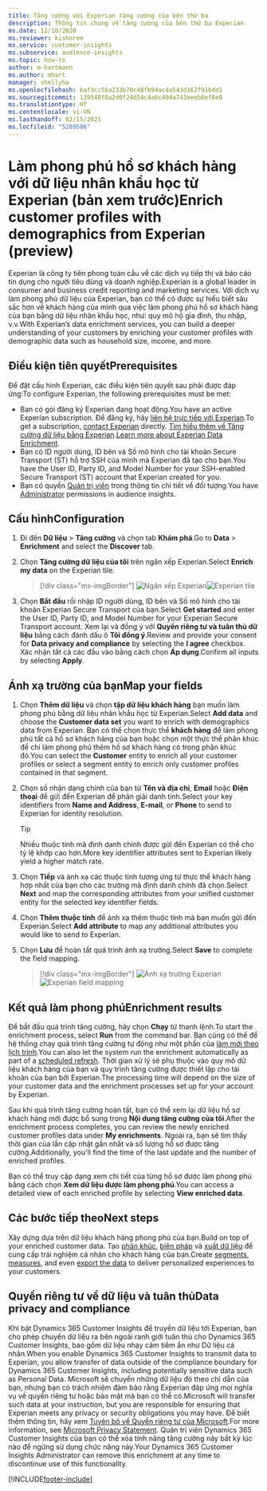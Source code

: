 ```yaml
---
title: Tăng cường với Experian tăng cường của bên thứ ba
description: Thông tin chung về tăng cường của bên thứ ba Experian.
ms.date: 12/10/2020
ms.reviewer: kishorem
ms.service: customer-insights
ms.subservice: audience-insights
ms.topic: how-to
author: m-hartmann
ms.author: mhart
manager: shellyha
ms.openlocfilehash: baf3cc58a233b70c48fb94ac4a543d162f91bdd1
ms.sourcegitcommit: 139548f8a2d0f24d54c4a6c404a743eeeb8ef8e0
ms.translationtype: HT
ms.contentlocale: vi-VN
ms.lasthandoff: 02/15/2021
ms.locfileid: "5269586"
---
```

# <a name="enrich-customer-profiles-with-demographics-from-experian-preview"></a><span data-ttu-id="ca627-103">Làm phong phú hồ sơ khách hàng với dữ liệu nhân khẩu học từ Experian (bản xem trước)</span><span class="sxs-lookup"><span data-stu-id="ca627-103">Enrich customer profiles with demographics from Experian (preview)</span></span>

<span data-ttu-id="ca627-104">Experian là công ty tiên phong toàn cầu về các dịch vụ tiếp thị và báo cáo tín dụng cho người tiêu dùng và doanh nghiệp.</span><span class="sxs-lookup"><span data-stu-id="ca627-104">Experian is a global leader in consumer and business credit reporting and marketing services.</span></span> <span data-ttu-id="ca627-105">Với dịch vụ làm phong phú dữ liệu của Experian, bạn có thể có được sự hiểu biết sâu sắc hơn về khách hàng của mình qua việc làm phong phú hồ sơ khách hàng của bạn bằng dữ liệu nhân khẩu học, như: quy mô hộ gia đình, thu nhập, v.v.</span><span class="sxs-lookup"><span data-stu-id="ca627-105">With Experian’s data enrichment services, you can build a deeper understanding of your customers by enriching your customer profiles with demographic data such as household size, income, and more.</span></span>

## <a name="prerequisites"></a><span data-ttu-id="ca627-106">Điều kiện tiên quyết</span><span class="sxs-lookup"><span data-stu-id="ca627-106">Prerequisites</span></span>

<span data-ttu-id="ca627-107">Để đặt cấu hình Experian, các điều kiện tiên quyết sau phải được đáp ứng:</span><span class="sxs-lookup"><span data-stu-id="ca627-107">To configure Experian, the following prerequisites must be met:</span></span>

- <span data-ttu-id="ca627-108">Bạn có gói đăng ký Experian đang hoạt động.</span><span class="sxs-lookup"><span data-stu-id="ca627-108">You have an active Experian subscription.</span></span> <span data-ttu-id="ca627-109">Để đăng ký, hãy [liên hệ trực tiếp với Experian](https://www.experian.com/marketing-services/contact).</span><span class="sxs-lookup"><span data-stu-id="ca627-109">To get a subscription, [contact Experian](https://www.experian.com/marketing-services/contact) directly.</span></span> <span data-ttu-id="ca627-110">[Tìm hiểu thêm về Tăng cường dữ liệu bằng Experian](https://www.experian.com/marketing-services/microsoft?cmpid=ems_web_mci_cdppage).</span><span class="sxs-lookup"><span data-stu-id="ca627-110">[Learn more about Experian Data Enrichment](https://www.experian.com/marketing-services/microsoft?cmpid=ems_web_mci_cdppage).</span></span>
- <span data-ttu-id="ca627-111">Bạn có ID người dùng, ID bên và Số mô hình cho tài khoản Secure Transport (ST) hỗ trợ SSH của mình mà Experian đã tạo cho bạn.</span><span class="sxs-lookup"><span data-stu-id="ca627-111">You have the User ID, Party ID, and Model Number for your SSH-enabled Secure Transport (ST) account that Experian created for you.</span></span>
- <span data-ttu-id="ca627-112">Bạn có quyền [Quản trị viên](permissions.md#administrator) trong thông tin chi tiết về đối tượng.</span><span class="sxs-lookup"><span data-stu-id="ca627-112">You have [Administrator](permissions.md#administrator) permissions in audience insights.</span></span>

## <a name="configuration"></a><span data-ttu-id="ca627-113">Cấu hình</span><span class="sxs-lookup"><span data-stu-id="ca627-113">Configuration</span></span>

1. <span data-ttu-id="ca627-114">Đi đến **Dữ liệu** > **Tăng cường** và chọn tab **Khám phá**.</span><span class="sxs-lookup"><span data-stu-id="ca627-114">Go to **Data** > **Enrichment** and select the **Discover** tab.</span></span>

1. <span data-ttu-id="ca627-115">Chọn **Tăng cường dữ liệu của tôi** trên ngăn xếp Experian.</span><span class="sxs-lookup"><span data-stu-id="ca627-115">Select **Enrich my data** on the Experian tile.</span></span>

   > [!div class="mx-imgBorder"]
   > <span data-ttu-id="ca627-116">![Ngăn xếp Experian](media/experian-tile.png "Ngăn xếp Experian")</span><span class="sxs-lookup"><span data-stu-id="ca627-116">![Experian tile](media/experian-tile.png "Experian tile")</span></span>

1. <span data-ttu-id="ca627-117">Chọn **Bắt đầu** rồi nhập ID người dùng, ID bên và Số mô hình cho tài khoản Experian Secure Transport của bạn.</span><span class="sxs-lookup"><span data-stu-id="ca627-117">Select **Get started** and enter the User ID, Party ID, and Model Number for your Experian Secure Transport account.</span></span> <span data-ttu-id="ca627-118">Xem lại và đồng ý với **Quyền riêng tư và tuân thủ dữ liệu** bằng cách đánh dấu ô **Tôi đồng ý**.</span><span class="sxs-lookup"><span data-stu-id="ca627-118">Review and provide your consent for **Data privacy and compliance** by selecting the **I agree** checkbox.</span></span> <span data-ttu-id="ca627-119">Xác nhận tất cả các đầu vào bằng cách chọn **Áp dụng**.</span><span class="sxs-lookup"><span data-stu-id="ca627-119">Confirm all inputs by selecting **Apply**.</span></span>

## <a name="map-your-fields"></a><span data-ttu-id="ca627-120">Ánh xạ trường của bạn</span><span class="sxs-lookup"><span data-stu-id="ca627-120">Map your fields</span></span>

1.  <span data-ttu-id="ca627-121">Chọn **Thêm dữ liệu** và chọn **tập dữ liệu khách hàng** bạn muốn làm phong phú bằng dữ liệu nhân khẩu học từ Experian.</span><span class="sxs-lookup"><span data-stu-id="ca627-121">Select **Add data** and choose the **Customer data set** you want to enrich with demographics data from Experian.</span></span> <span data-ttu-id="ca627-122">Bạn có thể chọn thực thể **khách hàng** để làm phong phú tất cả hồ sơ khách hàng của bạn hoặc chọn một thực thể phân khúc để chỉ làm phong phú thêm hồ sơ khách hàng có trong phân khúc đó.</span><span class="sxs-lookup"><span data-stu-id="ca627-122">You can select the **Customer** entity to enrich all your customer profiles or select a segment entity to enrich only customer profiles contained in that segment.</span></span>

1. <span data-ttu-id="ca627-123">Chọn số nhận dạng chính của bạn từ **Tên và địa chỉ**, **Email** hoặc **Điện thoại** để gửi đến Experian để phân giải danh tính.</span><span class="sxs-lookup"><span data-stu-id="ca627-123">Select your key identifiers from **Name and Address**, **E-mail**, or **Phone** to send to Experian for identity resolution.</span></span>

   > [!TIP]
   > <span data-ttu-id="ca627-124">Nhiều thuộc tính mã định danh chính được gửi đến Experian có thể cho tỷ lệ khớp cao hơn.</span><span class="sxs-lookup"><span data-stu-id="ca627-124">More key identifier attributes sent to Experian likely yield a higher match rate.</span></span>

1. <span data-ttu-id="ca627-125">Chọn **Tiếp** và ánh xạ các thuộc tính tương ứng từ thực thể khách hàng hợp nhất của bạn cho các trường mã định danh chính đã chọn.</span><span class="sxs-lookup"><span data-stu-id="ca627-125">Select **Next** and map the corresponding attributes from your unified customer entity for the selected key identifier fields.</span></span>

1. <span data-ttu-id="ca627-126">Chọn **Thêm thuộc tính** để ánh xạ thêm thuộc tính mà bạn muốn gửi đến Experian.</span><span class="sxs-lookup"><span data-stu-id="ca627-126">Select **Add attribute** to map any additional attributes you would like to send to Experian.</span></span>

1.  <span data-ttu-id="ca627-127">Chọn **Lưu** để hoàn tất quá trình ánh xạ trường.</span><span class="sxs-lookup"><span data-stu-id="ca627-127">Select **Save** to complete the field mapping.</span></span>

    > [!div class="mx-imgBorder"]
    > <span data-ttu-id="ca627-128">![Ánh xạ trường Experian](media/experian-field-mapping.png "Ánh xạ trường Experian")</span><span class="sxs-lookup"><span data-stu-id="ca627-128">![Experian field mapping](media/experian-field-mapping.png "Experian field mapping")</span></span>

## <a name="enrichment-results"></a><span data-ttu-id="ca627-129">Kết quả làm phong phú</span><span class="sxs-lookup"><span data-stu-id="ca627-129">Enrichment results</span></span>

<span data-ttu-id="ca627-130">Để bắt đầu quá trình tăng cường, hãy chọn **Chạy** từ thanh lệnh.</span><span class="sxs-lookup"><span data-stu-id="ca627-130">To start the enrichment process, select **Run** from the command bar.</span></span> <span data-ttu-id="ca627-131">Bạn cũng có thể để hệ thống chạy quá trình tăng cường tự động như một phần của [làm mới theo lịch trình](system.md#schedule-tab).</span><span class="sxs-lookup"><span data-stu-id="ca627-131">You can also let the system run the enrichment automatically as part of a [scheduled refresh](system.md#schedule-tab).</span></span> <span data-ttu-id="ca627-132">Thời gian xử lý sẽ phụ thuộc vào quy mô dữ liệu khách hàng của bạn và quy trình tăng cường được thiết lập cho tài khoản của bạn bởi Experian.</span><span class="sxs-lookup"><span data-stu-id="ca627-132">The processing time will depend on the size of your customer data and the enrichment processes set up for your account by Experian.</span></span>

<span data-ttu-id="ca627-133">Sau khi quá trình tăng cường hoàn tất, bạn có thể xem lại dữ liệu hồ sơ khách hàng mới được bổ sung trong **Nội dung tăng cường của tôi**.</span><span class="sxs-lookup"><span data-stu-id="ca627-133">After the enrichment process completes, you can review the newly enriched customer profiles data under **My enrichments**.</span></span> <span data-ttu-id="ca627-134">Ngoài ra, bạn sẽ tìm thấy thời gian của lần cập nhật gần nhất và số lượng hồ sơ được tăng cường.</span><span class="sxs-lookup"><span data-stu-id="ca627-134">Additionally, you'll find the time of the last update and the number of enriched profiles.</span></span>

<span data-ttu-id="ca627-135">Bạn có thể truy cập dạng xem chi tiết của từng hồ sơ được làm phong phú bằng cách chọn **Xem dữ liệu được làm phong phú**.</span><span class="sxs-lookup"><span data-stu-id="ca627-135">You can access a detailed view of each enriched profile by selecting **View enriched data**.</span></span>

## <a name="next-steps"></a><span data-ttu-id="ca627-136">Các bước tiếp theo</span><span class="sxs-lookup"><span data-stu-id="ca627-136">Next steps</span></span>

<span data-ttu-id="ca627-137">Xây dựng dựa trên dữ liệu khách hàng phong phú của bạn.</span><span class="sxs-lookup"><span data-stu-id="ca627-137">Build on top of your enriched customer data.</span></span> <span data-ttu-id="ca627-138">Tạo [phân khúc](segments.md), [biện pháp](measures.md) và [xuất dữ liệu](export-destinations.md) để cung cấp trải nghiệm cá nhân cho khách hàng của bạn.</span><span class="sxs-lookup"><span data-stu-id="ca627-138">Create [segments](segments.md), [measures](measures.md), and even [export the data](export-destinations.md) to deliver personalized experiences to your customers.</span></span>

## <a name="data-privacy-and-compliance"></a><span data-ttu-id="ca627-139">Quyền riêng tư về dữ liệu và tuân thủ</span><span class="sxs-lookup"><span data-stu-id="ca627-139">Data privacy and compliance</span></span>

<span data-ttu-id="ca627-140">Khi bật Dynamics 365 Customer Insights để truyền dữ liệu tới Experian, bạn cho phép chuyển dữ liệu ra bên ngoài ranh giới tuân thủ cho Dynamics 365 Customer Insights, bao gồm dữ liệu nhạy cảm tiềm ẩn như Dữ liệu cá nhân.</span><span class="sxs-lookup"><span data-stu-id="ca627-140">When you enable Dynamics 365 Customer Insights to transmit data to Experian, you allow transfer of data outside of the compliance boundary for Dynamics 365 Customer Insights, including potentially sensitive data such as Personal Data.</span></span> <span data-ttu-id="ca627-141">Microsoft sẽ chuyển những dữ liệu đó theo chỉ dẫn của bạn, nhưng bạn có trách nhiệm đảm bảo rằng Experian đáp ứng mọi nghĩa vụ về quyền riêng tư hoặc bảo mật mà bạn có thể có.</span><span class="sxs-lookup"><span data-stu-id="ca627-141">Microsoft will transfer such data at your instruction, but you are responsible for ensuring that Experian meets any privacy or security obligations you may have.</span></span> <span data-ttu-id="ca627-142">Để biết thêm thông tin, hãy xem [Tuyên bố về Quyền riêng tư của Microsoft](https://go.microsoft.com/fwlink/?linkid=396732).</span><span class="sxs-lookup"><span data-stu-id="ca627-142">For more information, see [Microsoft Privacy Statement](https://go.microsoft.com/fwlink/?linkid=396732).</span></span>
<span data-ttu-id="ca627-143">Quản trị viên Dynamics 365 Customer Insights của bạn có thể xóa tính năng tăng cường này bất kỳ lúc nào để ngừng sử dụng chức năng này.</span><span class="sxs-lookup"><span data-stu-id="ca627-143">Your Dynamics 365 Customer Insights Administrator can remove this enrichment at any time to discontinue use of this functionality.</span></span>


[!INCLUDE[footer-include](../includes/footer-banner.md)]